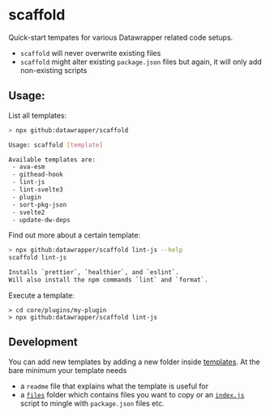 # scaffold

Quick-start tempates for various Datawrapper related code setups.

* `scaffold` will never overwrite existing files
* `scaffold` might alter existing `package.json` files but again, it will only add non-existing scripts



## Usage:

List all templates:

```bash
> npx github:datawrapper/scaffold

Usage: scaffold [template]

Available templates are: 
 - ava-esm
 - githead-hook
 - lint-js
 - lint-svelte3
 - plugin
 - sort-pkg-json
 - svelte2
 - update-dw-deps
```

Find out more about a certain template:

```sh
> npx github:datawrapper/scaffold lint-js --help
scaffold lint-js

Installs `prettier`, `healthier`, and `eslint`. 
Will also install the npm commands `lint` and `format`. 
```

Execute a template:

```
> cd core/plugins/my-plugin
> npx github:datawrapper/scaffold lint-js
```

## Development

You can add new templates by adding a new folder inside [templates](templates/). At the bare minimum your template needs

- a `readme` file that explains what the template is useful for
- a [`files`](templates/plugin/files) folder which contains files you want to copy or an [`index.js`](templates/sort-pkg-json/index.js) script to mingle with `package.json` files etc.


